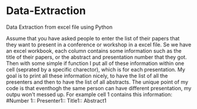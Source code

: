 # Data-Extraction
Data Extraction from excel file using Python


Assume that you have asked people to enter the list of their papers that they want to present in a conference or workshop in a excel file.
Se we have an excel workbook, each column contains some information such as the title of their papers, or the abstract and presentation number that they got. 
Then with some simple if function I put all of these information within one cell (seprated by a specific charector), which is for each presentation.
My goal is to print all these information nicely, to have the list of all the presenters and then to have the list of all abstracts. 
The unique point of my code is that eventhogh the same person can have different presentation, my outpu won't messed up.
For example cell 1 contains this information:
#Number 1:: Presenter1:: Title1:: Abstract1
